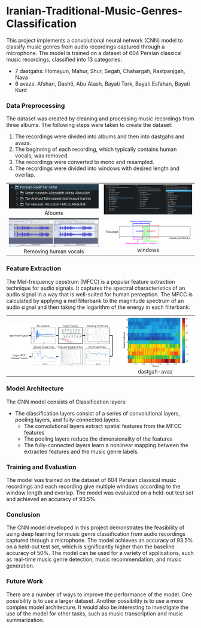 # Iranian-Traditional-Music-Genres-Classification

This project implements a convolutional neural network (CNN) model to classify music genres from audio recordings captured through a microphone. The model is trained on a dataset of 604 Persian classical music recordings, classified into 13 categories:

- 7 dastgahs: Homayun, Mahur, Shur, Segah, Chahargah, Rastpanjgah, Nava
- 6 avazs: Afshari, Dashti, Abu Atash, Bayati Tork, Bayati Esfahan, Bayati Kurd

### Data Preprocessing

The dataset was created by cleaning and processing music recordings from three albums. The following steps were taken to create the dataset:

1. The recordings were divided into albums and then into dastgahs and avazs.
2. The beginning of each recording, which typically contains human vocals, was removed.
3. The recordings were converted to mono and resampled.
4. The recordings were divided into windows with desired length and overlap.

<table>
  <tr>
    <td align="center">
      <img src="images/album.png" alt="vis1" width="400">
      <br>
      Albums
    </td>
    <td align="center">
        <img src="images/dastgah-avaz.png" alt="vis1" width="700">
        <br>
      </td>
    </tr>
  <tr>
    <td align="center">
      <img src="images/data-cleaning.png" alt="vis1" width="700">
      <br>
      Removing human vocals
    </td>
    <td align="center">
      <img src="images/windo-overlap.png" alt="vis1" width="700">
      <br>
      windows
    </td>
  </tr>
</table>


### Feature Extraction

The Mel-frequency cepstrum (MFCC) is a popular feature extraction technique for audio signals. It captures the spectral characteristics of an audio signal in a way that is well-suited for human perception. The MFCC is calculated by applying a mel filterbank to the magnitude spectrum of an audio signal and then taking the logarithm of the energy in each filterbank.

<table>
  <tr>
    <td align="center">
      <img src="images/Mel1.png" alt="vis1" width="700">
      <br>
    </td>
    <td align="center">
        <img src="images/Mel2.png" alt="vis1" width="400">
        <br>
        dastgah-avaz
      </td>
    </tr>
</table>

### Model Architecture

The CNN model consists of Classification layers: 
- The classification layers consist of a series of convolutional layers, pooling layers, and fully-connected layers.
  - The convolutional layers extract spatial features from the MFCC features
  - The pooling layers reduce the dimensionality of the features
  - The fully-connected layers learn a nonlinear mapping between the extracted features and the music genre labels.

### Training and Evaluation

The model was trained on the dataset of 604 Persian classical music recordings and each recording give multiple windows according to the window length and overlap. The model was evaluated on a held-out test set and achieved an accuracy of 93.5%.

### Conclusion

The CNN model developed in this project demonstrates the feasibility of using deep learning for music genre classification from audio recordings captured through a microphone. The model achieves an accuracy of 93.5% on a held-out test set, which is significantly higher than the baseline accuracy of 50%. The model can be used for a variety of applications, such as real-time music genre detection, music recommendation, and music generation.

### Future Work

There are a number of ways to improve the performance of the model. One possibility is to use a larger dataset. Another possibility is to use a more complex model architecture. It would also be interesting to investigate the use of the model for other tasks, such as music transcription and music summarization.

